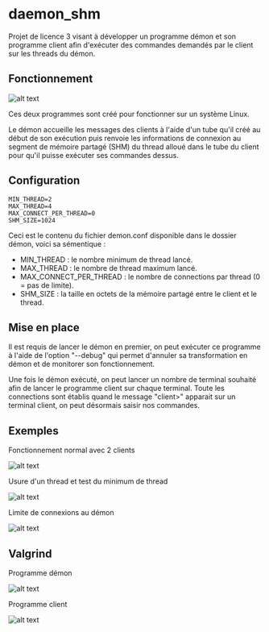 # daemon_shm
Projet de licence 3 visant à développer un programme démon et son programme client afin d'exécuter des commandes demandés par le client sur les threads du démon.

## Fonctionnement
![alt text](https://i.imgur.com/6bhG5GK.png)

Ces deux programmes sont créé pour fonctionner sur un système Linux.

Le démon accueille les messages des clients à l'aide d'un tube qu'il créé au début de son exécution puis renvoie les informations de connexion au segment de mémoire partagé (SHM) du thread alloué dans le tube du client pour qu'il puisse exécuter ses commandes dessus.

## Configuration
```
MIN_THREAD=2
MAX_THREAD=4
MAX_CONNECT_PER_THREAD=0
SHM_SIZE=1024
```
Ceci est le contenu du fichier demon.conf disponible dans le dossier démon, voici sa sémentique :

- MIN_THREAD : le nombre minimum de thread lancé.
- MAX_THREAD : le nombre de thread maximum lancé.
- MAX_CONNECT_PER_THREAD : le nombre de connections par thread (0 = pas de limite).
- SHM_SIZE : la taille en octets de la mémoire partagé entre le client et le thread.

## Mise en place
Il est requis de lancer le démon en premier, on peut exécuter ce programme à l'aide de l'option "--debug" qui permet d'annuler sa transformation en démon et de monitorer son fonctionnement.

Une fois le démon exécuté, on peut lancer un nombre de terminal souhaité afin de lancer le programme client sur chaque terminal.
Toute les connections sont établis quand le message "client>" apparait sur un terminal client, on peut désormais saisir nos commandes.

## Exemples

Fonctionnement normal avec 2 clients

![alt text](https://i.imgur.com/v6enQBS.png)

Usure d'un thread et test du minimum de thread

![alt text](https://i.imgur.com/cGSgVTu.png)

Limite de connexions au démon

![alt text](https://i.imgur.com/eFKeRk9.png)




## Valgrind

Programme démon

![alt text](https://i.imgur.com/kDKjYZZ.png)

Programme client

![alt text](https://i.imgur.com/P2s2RtG.png)
